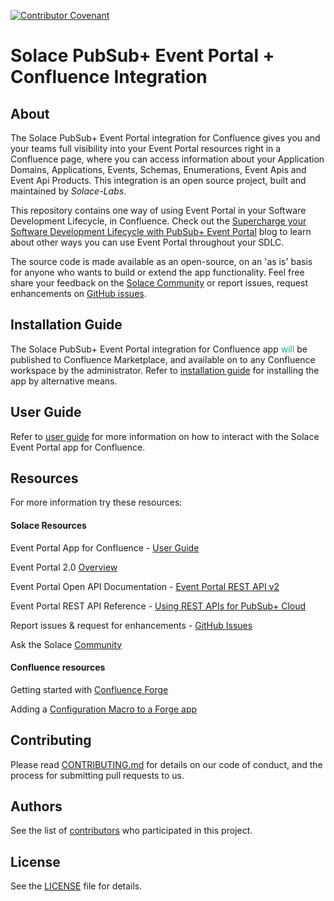 [![Contributor Covenant](https://img.shields.io/badge/Contributor%20Covenant-v2.0%20adopted-ff69b4.svg)](CODE_OF_CONDUCT.md)

# Solace PubSub+ Event Portal + Confluence Integration

## About

The Solace PubSub+ Event Portal integration for Confluence gives you and your teams full visibility into your Event Portal resources right in a Confluence page, where you can access information about your Application Domains, Applications, Events, Schemas, Enumerations, Event Apis and Event Api Products. This integration is an open source project, built and maintained by _Solace-Labs_.

This repository contains one way of using Event Portal in your Software Development Lifecycle, in Confluence. Check out the [Supercharge your Software Development Lifecycle with PubSub+ Event Portal](https://solace.com/blog/software-development-lifecycle-with-event-portal) blog to learn about other ways you can use Event Portal throughout your SDLC. 

The source code is made available as an open-source, on an 'as is' basis for anyone who wants to build or extend the app functionality. Feel free share your feedback on the [Solace Community](https://solace.community) or report issues, request enhancements on [GitHub issues](https://github.com/SolaceLabs/solace-confluence-forge-app/issues).

## Installation Guide

The Solace PubSub+ Event Portal integration for Confluence app <font color='#00ad93'>will</font> be published to Confluence Marketplace, and available on to any Confluence workspace by the administrator. Refer to [installation guide](guides/installation-guide.md) for installing the app by alternative means.

## User Guide

Refer to [user guide](guides/user-guide.md) for more information on how to interact with the Solace Event Portal app for Confluence.

## Resources

For more information try these resources:

#### Solace Resources

Event Portal App for Confluence - [User Guide](user-guide.md)

Event Portal 2.0 [Overview](https://docs.solace.com/Cloud/Event-Portal/event-portal-overview.htm)

Event Portal Open API Documentation - [Event Portal REST API v2](https://openapi-v2.solace.cloud/)

Event Portal REST API Reference - [Using REST APIs for PubSub+ Cloud](https://api.solace.dev/cloud/reference/using-the-v2-rest-apis-for-pubsub-cloud)

Report issues & request for enhancements - [GitHub Issues](https://github.com/SolaceLabs/solace-confluence-forge-app/issues)

Ask the Solace [Community](https://solace.community/)
#### Confluence resources
Getting started with [Confluence Forge](https://developer.atlassian.com/cloud/confluence/getting-started-with-forge)

Adding a [Configuration Macro to a Forge app](https://developer.atlassian.com/platform/forge/add-configuration-to-a-macro/)
## Contributing

Please read [CONTRIBUTING.md](CONTRIBUTING.md) for details on our code of conduct, and the process for submitting pull requests to us.

## Authors

See the list of [contributors](https://github.com/solacecommunity/<github-repo>/graphs/contributors) who participated in this project.

## License

See the [LICENSE](LICENSE) file for details.
